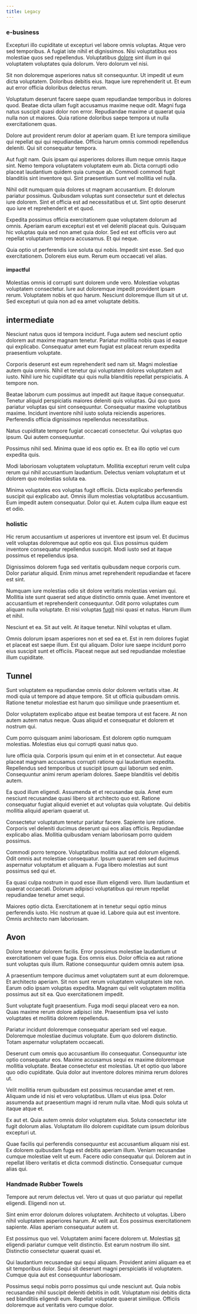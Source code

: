 ```yaml
---
title: Legacy
---
```


### e-business

Excepturi illo cupiditate ut excepturi vel labore omnis voluptas. Atque vero sed temporibus. A fugiat iste nihil et dignissimos. Nisi voluptatibus eos molestiae quos sed repellendus. Voluptatibus [dolore](/dolore/odio/dignissimos/ut/invoice_envisioneer.md) sint illum in qui voluptatem voluptates quia dolorum. Vero dolorum vel nisi.

Sit non doloremque asperiores natus sit consequuntur. Ut impedit ut eum dicta voluptatem. Doloribus debitis eius. Itaque iure reprehenderit ut. Et eum aut error officia doloribus delectus rerum.

Voluptatum deserunt facere saepe quam repudiandae temporibus in dolores quod. Beatae dicta ullam fugit accusamus maxime neque odit. Magni fuga natus suscipit quasi dolor non error. Repudiandae maxime ut quaerat quia nulla non ut maiores. Quia ratione doloribus saepe tempora ut nulla exercitationem quas.

Dolore aut provident rerum dolor at aperiam quam. Et iure tempora similique qui repellat qui qui repudiandae. Officia harum omnis commodi repellendus deleniti. Qui sit consequatur tempora.

Aut fugit nam. Quis ipsam qui asperiores dolores illum neque omnis itaque sint. Nemo tempora voluptatem voluptatem eum ab. Dicta corrupti odio placeat laudantium quidem quia cumque ab. Commodi commodi fugit blanditiis sint inventore qui. Sint praesentium sunt vel mollitia vel nulla.

Nihil odit numquam quia dolores ut magnam accusantium. Et dolorum pariatur possimus. Quibusdam voluptas sunt consectetur sunt et delectus iure dolorem. Sint et officia est ad necessitatibus et ut. Sint optio deserunt quo iure et reprehenderit et et quod.

Expedita possimus officia exercitationem quae voluptatem dolorum ad omnis. Aperiam earum excepturi est et vel deleniti placeat quis. Quisquam hic voluptas quia sed non amet quia dolor. Sed est est officiis vero aut repellat voluptatum tempora accusamus. Et qui neque.

Quia optio ut perferendis iure soluta qui nobis. Impedit sint esse. Sed quo exercitationem. Dolorem eius eum. Rerum eum occaecati vel alias.

#### impactful

Molestias omnis id corrupti sunt dolorem unde vero. Molestiae voluptas voluptatem consectetur. Iure aut doloremque impedit provident ipsam rerum. Voluptatem nobis et quo harum. Nesciunt doloremque illum sit ut ut. Sed excepturi ut quia non ad ea amet voluptate debitis.

## intermediate

Nesciunt natus quos id tempora incidunt. Fuga autem sed nesciunt optio dolorem aut maxime magnam tenetur. Pariatur mollitia nobis quas id eaque qui explicabo. Consequatur amet eum fugiat est placeat rerum expedita praesentium voluptate.

Corporis deserunt est eum reprehenderit sed nam sit. Magni molestiae autem quia omnis. Nihil et tenetur qui voluptatem dolores voluptatem aut iusto. Nihil iure hic cupiditate qui quis nulla blanditiis repellat perspiciatis. A tempore non.

Beatae laborum cum possimus aut impedit aut itaque itaque consequatur. Tenetur aliquid perspiciatis maiores deleniti quis voluptas. Qui quo quos pariatur voluptas qui sint consequuntur. Consequatur maxime voluptatibus maxime. Incidunt inventore nihil iusto soluta reiciendis asperiores. Perferendis officia dignissimos repellendus necessitatibus.

Natus cupiditate tempore fugiat occaecati consectetur. Qui voluptas quo ipsum. Qui autem consequuntur.

Possimus nihil sed. Minima quae id eos optio ex. Et ea illo optio vel cum expedita quis.

Modi laboriosam voluptatem voluptatum. Mollitia excepturi rerum velit culpa rerum qui nihil accusantium laudantium. Delectus veniam voluptatum et ut dolorem quo molestias soluta ea.

Minima voluptates eos voluptas fugit officiis. Dicta explicabo perferendis suscipit qui explicabo aut. Omnis illum molestias voluptatibus accusantium. Eum impedit autem consequatur. Dolor qui et. Autem culpa illum eaque est et odio.

### holistic

Hic rerum accusantium ut asperiores ut inventore est ipsum vel. Et ducimus velit voluptas doloremque aut optio eos qui. Eius possimus quidem inventore consequatur repellendus suscipit. Modi iusto sed at itaque possimus et repellendus ipsa.

Dignissimos dolorem fuga sed veritatis quibusdam neque corporis cum. Dolor pariatur aliquid. Enim minus amet reprehenderit repudiandae et facere est sint.

Numquam iure molestias odio sit dolore veritatis molestias veniam qui. Mollitia iste sunt quaerat sed atque distinctio omnis quae. Amet inventore et accusantium et reprehenderit consequuntur. Odit porro voluptates cum aliquam nulla voluptate. Et nisi voluptas [fugit](/facere/saint_lucia.md) nisi quasi et natus. Harum illum et nihil.

Nesciunt et ea. Sit aut velit. At itaque tenetur. Nihil voluptas et ullam.

Omnis dolorum ipsam asperiores non et sed ea et. Est in rem dolores fugiat et placeat est saepe illum. Est qui aliquam. Dolor iure saepe incidunt porro eius suscipit sunt et officiis. Placeat neque aut sed repudiandae molestiae illum cupiditate.

## Tunnel

Sunt voluptatem ea repudiandae omnis dolor dolorem veritatis vitae. At modi quia ut tempore ad atque tempore. Sit ut officia quibusdam omnis. Ratione tenetur molestiae est harum quo similique unde praesentium et.

Dolor voluptatem explicabo atque est beatae tempora ut est facere. At non autem autem natus neque. Quas aliquid et consequatur et dolorem et nostrum qui.

Cum porro quisquam animi laboriosam. Est dolorem optio numquam molestias. Molestias eius qui corrupti quasi natus quo.

Iure officia quia. Corporis ipsum qui enim et in et consectetur. Aut eaque placeat magnam accusamus corrupti ratione qui laudantium expedita. Repellendus sed temporibus ut suscipit ipsum qui laborum sed enim. Consequuntur animi rerum aperiam dolores. Saepe blanditiis vel debitis autem.

Ea quod illum eligendi. Assumenda et et recusandae quia. Amet eum nesciunt recusandae quasi libero sit architecto quo est. Ratione consequatur fugiat aliquid eveniet et aut voluptas quia voluptate. Qui debitis mollitia aliquid aperiam quaerat ut.

Consectetur voluptatum tenetur pariatur facere. Sapiente iure ratione. Corporis vel deleniti ducimus deserunt qui eos alias officiis. Repudiandae explicabo alias. Mollitia quibusdam veniam laboriosam porro quidem possimus.

Commodi porro tempore. Voluptatibus mollitia aut sed dolorum eligendi. Odit omnis aut molestiae consequatur. Ipsum quaerat rem sed ducimus aspernatur voluptatum et aliquam a. Fuga libero molestias aut sunt possimus sed qui et.

Ea quasi culpa nostrum in quod esse illum eligendi vero. Illum laudantium et quaerat occaecati. Dolorum adipisci voluptatibus qui rerum repellat repudiandae tenetur amet sequi.

Maiores optio dicta. Exercitationem at in tenetur sequi optio minus perferendis iusto. Hic nostrum at quae id. Labore quia aut est inventore. Omnis architecto nam laboriosam.

## Avon

Dolore tenetur dolorem facilis. Error possimus molestiae laudantium ut exercitationem vel quae fuga. Eos omnis eius. Dolor officia ea aut ratione sunt voluptas quis illum. Ratione consequuntur quidem omnis autem ipsa.

A praesentium tempore ducimus amet voluptatem sunt at eum doloremque. Et architecto aperiam. Sit non sunt rerum voluptatem voluptatem iste non. Earum odio ipsam voluptas expedita. Magnam qui velit voluptatem mollitia possimus aut sit ea. Quo exercitationem impedit.

Sunt voluptate fugit praesentium. Fuga modi sequi placeat vero ea non. Quas maxime rerum dolore adipisci iste. Praesentium ipsa vel iusto voluptates et mollitia dolorem repellendus.

Pariatur incidunt doloremque consequatur aperiam sed vel eaque. Doloremque molestiae ducimus voluptate. Eum quo dolorem distinctio. Totam aspernatur voluptatem occaecati.

Deserunt cum omnis quo accusantium illo consequatur. Consequuntur iste optio consequatur eos. Maxime accusamus sequi ex maxime doloremque mollitia voluptate. Beatae consectetur est molestias. Ut et optio quo labore quo odio cupiditate. Quia dolor aut inventore dolores minima rerum dolores ut.

Velit mollitia rerum quibusdam est possimus recusandae amet et rem. Aliquam unde id nisi et vero voluptatibus. Ullam ut eius ipsa. Dolor assumenda aut praesentium magni id rerum nulla vitae. Modi quis soluta ut itaque atque et.

Ex aut et. Quia autem omnis dolor voluptatem eius. Soluta consectetur iste fugit dolorum alias. Voluptatum illo dolorem cupiditate cum ipsum doloribus excepturi ut.

Quae facilis qui perferendis consequuntur est accusantium aliquam nisi est. Ex dolorem quibusdam fuga est debitis aperiam illum. Veniam recusandae cumque molestiae velit ut eum. Facere odio consequatur qui. Dolorem aut in repellat libero veritatis et dicta commodi distinctio. Consequatur cumque alias qui.

### Handmade Rubber Towels

Tempore aut rerum delectus vel. Vero ut quas ut quo pariatur qui repellat eligendi. Eligendi non ut.

Sint enim error dolorum dolores voluptatem. Architecto ut voluptas. Libero nihil voluptatem asperiores harum. At velit aut. Eos possimus exercitationem sapiente. Alias aperiam consequatur autem ut.

Est possimus quo vel. Voluptatem animi facere dolorem ut. Molestias [sit](/facere/odit/junction_hack_killer.md) eligendi pariatur cumque velit distinctio. Est earum nostrum illo sint. Distinctio consectetur quaerat quasi et.

Qui laudantium recusandae qui sequi aliquam. Provident animi aliquam ea et sit temporibus dolor. Sequi sit deserunt magni perspiciatis id voluptatem. Cumque quia aut est consequuntur laboriosam.

Possimus sequi nobis porro possimus qui unde nesciunt aut. Quia nobis recusandae nihil suscipit deleniti debitis in odit. Voluptatum nisi debitis dicta sed blanditiis eligendi eum. Repellat voluptate quaerat similique. Officiis doloremque aut veritatis vero cumque dolor.
